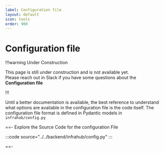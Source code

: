 ```yaml
---
label: Configuration file
layout: default
icon: tools
order: 900
---
```

# Configuration file

!!!warning Under Construction

This page is still under construction and is not available yet.<br>
Please reach out in Slack if you have some questions about the **Configuration file**

!!!

Until a better documentation is available, the best reference to understand what options are available in the configuration file is the code itself.
The configuration file format is defined in Pydantic models in `infrahub/config.py`

==- Explore the Source Code for the configuration File

:::code source="../../backend/infrahub/config.py" :::

==-
